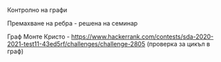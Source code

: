 Контролно на графи

Премахване на ребра - решена на семинар

Граф Монте Кристо - https://www.hackerrank.com/contests/sda-2020-2021-test11-43ed5rf/challenges/challenge-2805 (проверка за цикъл в граф)
